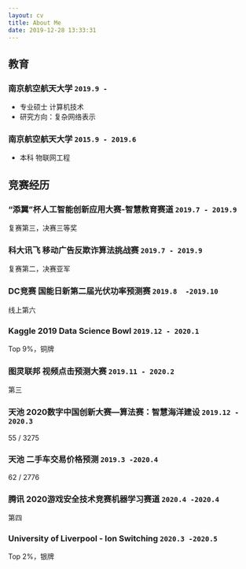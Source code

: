 ```yaml
---
layout: cv
title: About Me
date: 2019-12-28 13:33:31
---
```

## 教育

### **南京航空航天大学** `2019.9 -`

- 专业硕士 计算机技术
- 研究方向：复杂网络表示

### **南京航空航天大学** `2015.9 - 2019.6`

- 本科 物联网工程

## 竞赛经历

### **“添翼”杯人工智能创新应用大赛-智慧教育赛道** `2019.7 - 2019.9`
复赛第三，决赛三等奖

### **科大讯飞 移动广告反欺诈算法挑战赛** `2019.7 - 2019.9`
复赛第二，决赛亚军

### **DC竞赛 国能日新第二届光伏功率预测赛** `2019.8  -2019.10`
线上第六

### **Kaggle 2019 Data Science Bowl** `2019.12 - 2020.1`
Top 9%，铜牌

### **图灵联邦 视频点击预测大赛** `2019.11 - 2020.2`
第三

### **天池 2020数字中国创新大赛—算法赛：智慧海洋建设** `2019.12 - 2020.3`
55 / 3275

### **天池 二手车交易价格预测** `2019.3 -2020.4`
62 / 2776

### **腾讯 2020游戏安全技术竞赛机器学习赛道** `2020.4 -2020.4`
第四

### **University of Liverpool - Ion Switching** `2020.3 -2020.5`
Top 2%，银牌
